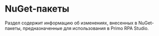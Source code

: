 # NuGet-пакеты

Раздел содержит информацию об изменениях, внесенных в NuGet-пакеты, предназначенные для использования в Primo RPA Studio.
